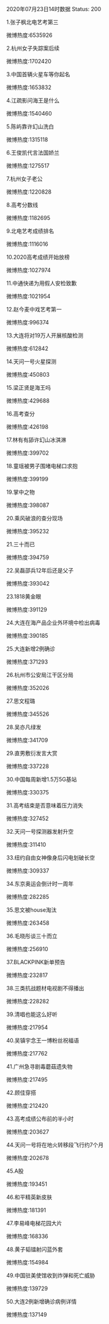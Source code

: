 2020年07月23日14时数据
Status: 200

1.张子枫北电艺考第三

微博热度:6535926

2.杭州女子失踪案后续

微博热度:1702420

3.中国首辆火星车等你起名

微博热度:1653832

4.江疏影问海王是什么

微博热度:1540460

5.陈屿靠许幻山洗白

微博热度:1315118

6.王俊凯代言法国娇兰

微博热度:1275517

7.杭州女子老公

微博热度:1220828

8.高考分数线

微博热度:1182695

9.北电艺考成绩排名

微博热度:1116016

10.2020高考成绩开始放榜

微博热度:1027974

11.中通快递为用假人安检致歉

微博热度:1021954

12.赵今麦中戏艺考第一

微博热度:996374

13.大连将对19万人开展核酸检测

微博热度:612842

14.天问一号火星探测

微博热度:450803

15.梁正贤是海王吗

微博热度:429688

16.高考查分

微博热度:426198

17.林有有舔许幻山冰淇淋

微博热度:399702

18.童瑶被男子围堵电梯口求抱

微博热度:399199

19.掌中之物

微博热度:398087

20.乘风破浪的查分现场

微博热度:395232

21.三十而已

微博热度:394759

22.吴磊邵兵12年后还是父子

微博热度:393042

23.1818黄金眼

微博热度:391129

24.大连在海产品企业外环境中检出病毒

微博热度:390185

25.大连新增2例确诊

微博热度:371293

26.杭州市公安局江干区分局

微博热度:352026

27.思文程璐

微博热度:345526

28.吴亦凡绿发

微博热度:341709

29.直男敷衍发言大赏

微博热度:337228

30.中国每周新增1.5万5G基站

微博热度:330375

31.高考结束是否意味着压力消失

微博热度:327452

32.天问一号探测器发射升空

微博热度:311410

33.纽约自由女神像身后闪电划破长空

微博热度:309337

34.东京奥运会倒计时一周年

微博热度:282285

35.思文被house淘汰

微博热度:263458

36.毛晓彤谈三十而立

微博热度:256910

37.BLACKPINK新单预告

微博热度:232817

38.三类抗战题材电视剧不得播出

微博热度:228282

39.清唱也能这么好听

微博热度:217954

40.吴镇宇念王一博粉丝祝福语

微博热度:217762

41.广州急寻剧毒蘑菇遗失物

微博热度:217495

42.顾佳穿搭

微博热度:212420

43.高考成绩公布前的半小时

微博热度:203627

44.天问一号将在地火转移段飞行约7个月

微博热度:202678

45.A股

微博热度:193451

46.和平精英新皮肤

微博热度:181391

47.李易峰电梯花园大片

微博热度:168336

48.黄子韬镭射闪蓝外套

微博热度:154984

49.中国驻美使馆收到炸弹和死亡威胁

微博热度:139729

50.大连2例新增确诊病例详情

微博热度:137149

